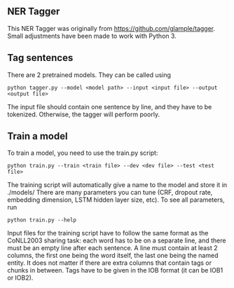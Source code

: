 ## NER Tagger

This NER Tagger was originally from https://github.com/glample/tagger. Small adjustments have been made to work with Python 3.


## Tag sentences

There are 2 pretrained models. They can be called using

```
python tagger.py --model <model path> --input <input file> --output <output file>
```

The input file should contain one sentence by line, and they have to be tokenized. Otherwise, the tagger will perform poorly.


## Train a model

To train a model, you need to use the train.py script:

```
python train.py --train <train file> --dev <dev file> --test <test file>
```

The training script will automatically give a name to the model and store it in ./models/
There are many parameters you can tune (CRF, dropout rate, embedding dimension, LSTM hidden layer size, etc). To see all parameters, run

```
python train.py --help
```

Input files for the training script have to follow the same format as the CoNLL2003 sharing task: each word has to be on a separate line, and there must be an empty line after each sentence. A line must contain at least 2 columns, the first one being the word itself, the last one being the named entity. It does not matter if there are extra columns that contain tags or chunks in between. Tags have to be given in the IOB format (it can be IOB1 or IOB2).

## 